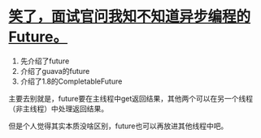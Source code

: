 # [笑了，面试官问我知不知道异步编程的Future。](https://mp.weixin.qq.com/s?__biz=MzAxNjk4ODE4OQ==&mid=2247495717&idx=2&sn=8b256ec1a70d0d0c473437b6407e1e2e&chksm=9beed157ac995841ce0951e5aed992818573ddf7f874f5d3f8fbfd5cc3b90b516cdbdbb0cf4e&xtrack=1&scene=90&subscene=93&sessionid=1606208128&clicktime=1606210999&enterid=1606210999&ascene=56&devicetype=android-29&version=270014e5&nettype=WIFI&abtest_cookie=AAACAA%3D%3D&lang=zh_CN&exportkey=AobtH4SWUZyp7y5AcMBc1BA%3D&pass_ticket=8TRsta7hMCGVhU8DpfBd2ZcWqdmLOX4uD9CyCMbA6Et%2FH3NkVKd39xzIXtWbPkfC&wx_header=1)

1. 先介绍了future
2. 介绍了guava的future
3. 介绍了1.8的CompletableFuture

主要去别就是，future要在主线程中get返回结果，其他两个可以在另一个线程（非主线程）中处理返回结果。

但是个人觉得其实本质没啥区别，future也可以再放进其他线程中吧。